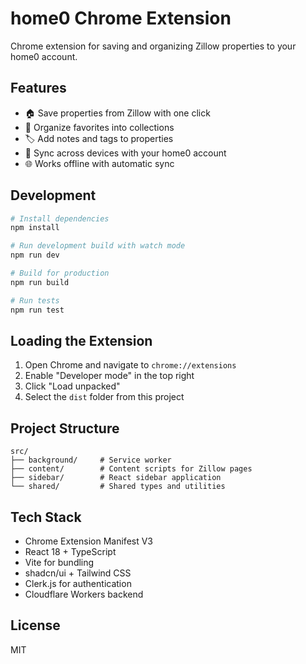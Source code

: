 # home0 Chrome Extension

Chrome extension for saving and organizing Zillow properties to your home0 account.

## Features

- 🏠 Save properties from Zillow with one click
- 📁 Organize favorites into collections
- 🏷️ Add notes and tags to properties
- 🔄 Sync across devices with your home0 account
- 🌐 Works offline with automatic sync

## Development

```bash
# Install dependencies
npm install

# Run development build with watch mode
npm run dev

# Build for production
npm run build

# Run tests
npm run test
```

## Loading the Extension

1. Open Chrome and navigate to `chrome://extensions`
2. Enable "Developer mode" in the top right
3. Click "Load unpacked"
4. Select the `dist` folder from this project

## Project Structure

```
src/
├── background/     # Service worker
├── content/        # Content scripts for Zillow pages
├── sidebar/        # React sidebar application
└── shared/         # Shared types and utilities
```

## Tech Stack

- Chrome Extension Manifest V3
- React 18 + TypeScript
- Vite for bundling
- shadcn/ui + Tailwind CSS
- Clerk.js for authentication
- Cloudflare Workers backend

## License

MIT